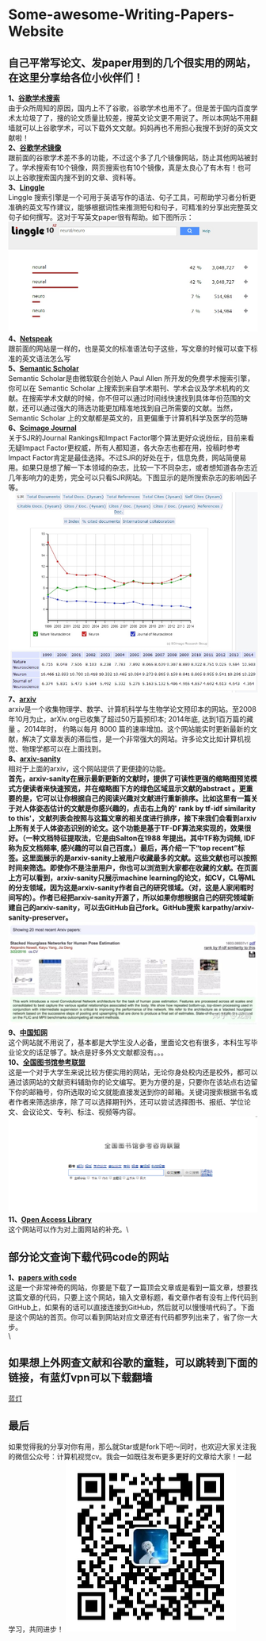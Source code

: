 # Some-awesome-Writing-Papers-Website
## 自己平常写论文、发paper用到的几个很实用的网站，在这里分享给各位小伙伴们！
**1、[谷歌学术搜索](https://scholar.glgoo.org/?utm_source=wechat_session&utm_medium=social&utm_oi=675276281281646592&from=singlemessage)**\
由于众所周知的原因，国内上不了谷歌，谷歌学术也用不了。但是苦于国内百度学术太垃圾了了，搜的论文质量比较差，搜英文论文更不用说了。所以本网站不用翻墙就可以上谷歌学术，可以下载外文文献。妈妈再也不用担心我搜不到好的英文文献啦！\
**2、[谷歌学术镜像](http://ac.scmor.com/?utm_source=wechat_session&utm_medium=social&utm_oi=675276281281646592&from=singlemessage)**\
跟前面的谷歌学术差不多的功能，不过这个多了几个镜像网站，防止其他网站被封了。学术搜索有10个镜像，网页搜索也有10个镜像，真是太良心了有木有！也可以上谷歌搜索国内搜不到的文章、资料等。\
**3、[Linggle](https://linggle.com)**\
Linggle 搜索引擎是一个可用于英语写作的语法、句子工具，可帮助学习者分析更准确的英文写作建议，能够根据词性来推测短句和句子，可精准的分享出完整英文句子如何撰写。这对于写英文paper很有帮助。如下图所示：\
![](https://github.com/xwr96/Beautiful-Writing-Papers-Website/blob/master/image/2.jpg)\
**4、[Netspeak](https://netspeak.org)**\
跟前面的网站是一样的，也是英文的标准语法句子这些，写文章的时候可以查下标准的英文语法怎么写\
**5、[Semantic Scholar](https://www.semanticscholar.org)**\
Semantic Scholar是由微软联合创始人 Paul Allen 所开发的免费学术搜索引擎，你可以在 Semantic Scholar 上搜索到来自学术期刊、学术会议及学术机构的文献。在搜索学术文献的时候，你不但可以通过时间线快速找到具体年份范围的文献，还可以通过强大的筛选功能更加精准地找到自己所需要的文献。当然，Semantic Scholar 上的文献都是英文的，且更偏重于计算机科学及医学的范畴\
**6、[Scimago Journal](https://www.scimagojr.com/index.php)**\
关于SJR的Journal Rankings和Impact Factor哪个算法更好众说纷纭，目前来看无疑Impact Factor更权威，所有人都知道，各大杂志也都在用，投稿时参考Impact Factor肯定是最佳选择。不过SJR的好处在于，信息免费，网站简便易用。如果只是想了解一下本领域的杂志，比较一下不同杂志，或者想知道各杂志近几年影响力的走势，完全可以只看SJR网站。下图显示的是所搜索杂志的影响因子等。\
![](https://github.com/xwr96/Beautiful-Writing-Papers-Website/blob/master/image/1.jpg)\
**7、[arxiv](https://arxiv.org/)**\
arxiv是一个收集物理学、数学、计算机科学与生物学论文预印本的网站。至2008年10月为止，arXiv.org已收集了超过50万篇预印本; 2014年底, 达到1百万篇的藏量 。2014年时， 约略以每月 8000 篇的速率增加。这个网站能实时更新最新的文献，解决了文章发表的滞后性，是一个非常强大的网站。许多论文比如计算机视觉、物理学都可以在上面找到。\
**8、[arxiv-sanity](http://arxiv-sanity.com/)**\
相对于上面的arxiv，这个网站提供了更便捷的功能。\
**首先，arxiv-sanity在展示最新更新的文献时，提供了可读性更强的缩略图预览模式方便读者来快速预览，并在缩略图下方的绿色区域显示文献的abstract 。更重要的是，它可以让你根据自己的阅读兴趣对文献进行重新排序。比如这里有一篇关于对人体姿态估计的文献是你感兴趣的，点击右上角的' rank by tf-idf similarity to this'，文献列表会按照与这篇文章的相关度进行排序，接下来我们会看到arxiv上所有关于人体姿态识别的论文。这个功能是基于TF-DF算法来实现的，效果很好。（一种文档特征提取法，它是由Salton在1988 年提出。其中TF称为词频,  IDF称为反文档频率, 感兴趣的可以自己百度。）最后，再介绍一下“top recent”标签。这里面展示的是arxiv-sanity上被用户收藏最多的文献。这些文献也可以按照时间来筛选。即使你不是注册用户，你也可以浏览到大家都在收藏的文献。在页面上方可以看到，arxiv-sanity只展示machine learning的论文，如CV，CL等ML的分支领域，因为这是arxiv-sanity作者自己的研究领域。（对，这是人家闲暇时间写的）。作者已经把arxiv-sanity开源了，所以如果你想根据自己的研究领域新建自己的arxiv-sanity，可以去GitHub自己fork。GitHub搜索 karpathy/arxiv-sanity-preserver。**
![](https://github.com/xwr96/Beautiful-Writing-Papers-Website/blob/master/image/arxiv-santy.jpg)
**9、[中国知网](https://www.cnki.net/)**\
这个网站就不用说了，基本都是大学生没人必备，里面论文也有很多，本科生写毕业论文的话足够了。缺点是好多外文文献都没有。。。\
**10、[全国图书馆参考联盟](http://www.ucdrs.superlib.net/)**\
这是一个对于大学生来说比较方便实用的网站，无论你身处校内还是校外，都可以通过该网站的文献资料辅助你的论文编写。更为方便的是，只要你在该站点右边留下你的邮箱号，你所选取的论文就能直接发送到你的邮箱。关键词搜索根据书名或者作者来筛选排序，除了可以选择期刊外，还可以尝试选择图书、报纸、学位论文、会议论文、专利、标注、视频等内容。\
![](https://github.com/xwr96/Beautiful-Writing-Papers-Website/blob/master/image/%E5%85%A8%E5%9B%BD%E5%9B%BE%E4%B9%A6%E9%A6%86.png)
**11、[Open Access Library](http://www.oalib.com/)**\
这个网站可以作为对上面网站的补充。\

## 部分论文查询下载代码code的网站
**1、[papers with code](https://paperswithcode.com/)**\
这是一个非常神奇的网站，你要是下载了一篇顶会文章或是看到一篇文章，想要找这篇文章的代码，只要上这个网站，输入文章标题，看文章作者有没有上传代码到GitHub上，如果有的话可以直接连接到GitHub，然后就可以慢慢啃代码了。下面是这个网站的首页。你可以看到网站对应文章还有代码都罗列出来了，省了你一大步。\
![]()\
## 如果想上外网查文献和谷歌的童鞋，可以跳转到下面的链接，有蓝灯vpn可以下载翻墙
[蓝灯](https://github.com/xwr96/lantern)

## 最后
如果觉得我的分享对你有用，那么就Star或是fork下吧～同时，也欢迎大家关注我的微信公众号：计算机视觉cv。我会一如既往发布更多更好的文章给大家！一起学习，共同进步！
![](https://github.com/xwr96/Beautiful-Writing-Papers-Website/blob/master/image/微信公众号.jpg)
